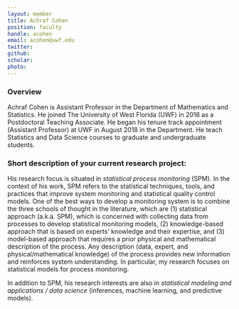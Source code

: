 ```yaml
---
layout: member
title: Achraf Cohen
position: faculty
handle: acohen
email: acohen@uwf.edu 
twitter:
github:
scholar: 
photo: 
---
```


### Overview

Achraf Cohen is Assistant Professor in the Department of Mathematics and Statistics. He joined The University of West Florida (UWF) in 2016 as a Postdoctoral Teaching Associate. He began
his tenure track appointment (Assistant Professor) at UWF in August 2018 in the Department.
He teach Statistics and Data Science courses to graduate and undergraduate students.


### Short description of your current research project:


His research focus is situated in *statistical process monitoring* (SPM). In the context of his work, SPM refers to the statistical techniques, tools, and practices that improve system monitoring and statistical quality control models. One of the best ways to develop a monitoring system is to combine the three schools of thought in the literature, which are (1) statistical approach (a.k.a. SPM), which is concerned with collecting data from processes to develop statistical monitoring models, (2) knowledge-based approach that is based on experts’ knowledge and their expertise, and (3) model-based approach that requires a prior physical and mathematical description of the process. Any description (data, expert, and physical/mathematical knowledge) of the process provides new information and reinforces system understanding. In particular, my research focuses on statistical models for process monitoring.

In addition to SPM, his research interests are also in *statistical modeling and applications / data science* (inferences, machine learning, and predictive models).

